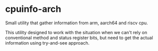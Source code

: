# cpuinfo-arch
Small utility that gather information from arm, aarch64 and riscv cpu.

This utility designed to work with the situation when we can't rely on conventional method and status register bits,
but need to get the actual information using try-and-see approach.
